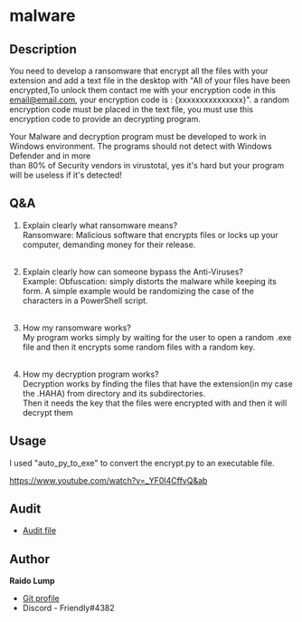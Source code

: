 # malware

## Description

You need to develop a ransomware that encrypt all the files with your extension and add a text file in the desktop with "All of your files have been<br> encrypted,To unlock them contact me with your encryption code in this email@email.com, your encryption code is : {xxxxxxxxxxxxxxx}". a random <br>encryption code must be placed in the text file, you must use this encryption code to provide an decrypting program. <br>

Your Malware and decryption program must be developed to work in Windows environment. The programs should not detect with Windows Defender and in more <br>than 80% of Security vendors in virustotal, yes it's hard but your program will be useless if it's detected!<br>

## Q&A

1. Explain clearly what ransomware means?<br>
Ransomware: Malicious software that encrypts files or locks up your computer, demanding money for their release.
<br><br>

2. Explain clearly how can someone bypass the Anti-Viruses?<br>
Example: Obfuscation: simply distorts the malware while keeping its form. A simple example would be randomizing the case of the characters in a PowerShell script.<br><br>

3. How my ransomware works?    <br>
My program works simply by waiting for the user to open a random .exe file and then it encrypts some random files with a random key.
<br><br>

4. How my decryption program works?    <br>
Decryption works by finding the files that have the extension(in my case the .HAHA) from directory and its subdirectories.<br>
Then it needs the key that the files were encrypted with and then it will decrypt them<br>




## Usage

I used "auto_py_to_exe" to convert the encrypt.py to an executable file. <br>

https://www.youtube.com/watch?v=_YF0I4CffvQ&ab



## Audit

- [Audit file](https://github.com/01-edu/public/tree/master/subjects/cybersecurity/malware/audit)

## Author

**Raido Lump**
- [Git profile](https://01.kood.tech/git/raidoxd "raidoxd")
- Discord - Friendly#4382